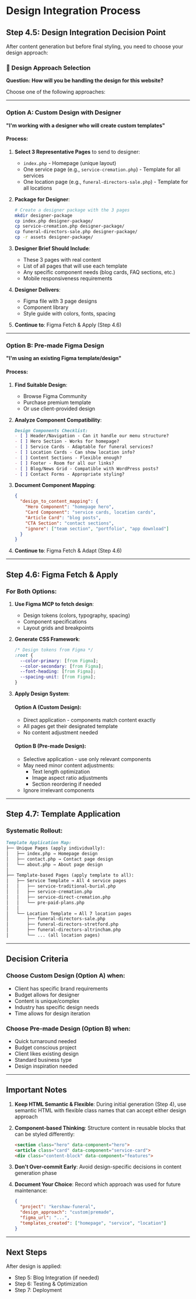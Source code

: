 # Design Integration Process

## Step 4.5: Design Integration Decision Point

After content generation but before final styling, you need to choose your design approach:

### 🎨 Design Approach Selection

**Question: How will you be handling the design for this website?**

Choose one of the following approaches:

---

### Option A: Custom Design with Designer
**"I'm working with a designer who will create custom templates"**

#### Process:
1. **Select 3 Representative Pages** to send to designer:
   - `index.php` - Homepage (unique layout)
   - One service page (e.g., `service-cremation.php`) - Template for all services
   - One location page (e.g., `funeral-directors-sale.php`) - Template for all locations

2. **Package for Designer**:
   ```bash
   # Create a designer package with the 3 pages
   mkdir designer-package
   cp index.php designer-package/
   cp service-cremation.php designer-package/
   cp funeral-directors-sale.php designer-package/
   cp -r assets designer-package/
   ```

3. **Designer Brief Should Include**:
   - These 3 pages with real content
   - List of all pages that will use each template
   - Any specific component needs (blog cards, FAQ sections, etc.)
   - Mobile responsiveness requirements

4. **Designer Delivers**:
   - Figma file with 3 page designs
   - Component library
   - Style guide with colors, fonts, spacing

5. **Continue to**: Figma Fetch & Apply (Step 4.6)

---

### Option B: Pre-made Figma Design
**"I'm using an existing Figma template/design"**

#### Process:
1. **Find Suitable Design**:
   - Browse Figma Community
   - Purchase premium template
   - Or use client-provided design

2. **Analyze Component Compatibility**:
   ```markdown
   Design Components Checklist:
   - [ ] Header/Navigation - Can it handle our menu structure?
   - [ ] Hero Section - Works for homepage?
   - [ ] Service Cards - Adaptable for funeral services?
   - [ ] Location Cards - Can show location info?
   - [ ] Content Sections - Flexible enough?
   - [ ] Footer - Room for all our links?
   - [ ] Blog/News Grid - Compatible with WordPress posts?
   - [ ] Contact Forms - Appropriate styling?
   ```

3. **Document Component Mapping**:
   ```json
   {
     "design_to_content_mapping": {
       "Hero Component": "homepage hero",
       "Card Component": "service cards, location cards",
       "Article Card": "blog posts",
       "CTA Section": "contact sections",
       "ignore": ["team section", "portfolio", "app download"]
     }
   }
   ```

4. **Continue to**: Figma Fetch & Adapt (Step 4.6)

---

## Step 4.6: Figma Fetch & Apply

### For Both Options:

1. **Use Figma MCP to fetch design**:
   - Design tokens (colors, typography, spacing)
   - Component specifications
   - Layout grids and breakpoints

2. **Generate CSS Framework**:
   ```css
   /* Design tokens from Figma */
   :root {
     --color-primary: [from Figma];
     --color-secondary: [from Figma];
     --font-heading: [from Figma];
     --spacing-unit: [from Figma];
   }
   ```

3. **Apply Design System**:

   #### Option A (Custom Design):
   - Direct application - components match content exactly
   - All pages get their designated template
   - No content adjustment needed

   #### Option B (Pre-made Design):
   - Selective application - use only relevant components
   - May need minor content adjustments:
     - Text length optimization
     - Image aspect ratio adjustments
     - Section reordering if needed
   - Ignore irrelevant components

---

## Step 4.7: Template Application

### Systematic Rollout:

```markdown
Template Application Map:
├── Unique Pages (apply individually):
│   ├── index.php → Homepage design
│   ├── contact.php → Contact page design
│   └── about.php → About page design
│
├── Template-based Pages (apply template to all):
│   ├── Service Template → All 4 service pages
│   │   ├── service-traditional-burial.php
│   │   ├── service-cremation.php
│   │   ├── service-direct-cremation.php
│   │   └── pre-paid-plans.php
│   │
│   └── Location Template → All 7 location pages
│       ├── funeral-directors-sale.php
│       ├── funeral-directors-stretford.php
│       ├── funeral-directors-altrincham.php
│       └── ... (all location pages)
```

---

## Decision Criteria

### Choose Custom Design (Option A) when:
- Client has specific brand requirements
- Budget allows for designer
- Content is unique/complex
- Industry has specific design needs
- Time allows for design iteration

### Choose Pre-made Design (Option B) when:
- Quick turnaround needed
- Budget conscious project
- Client likes existing design
- Standard business type
- Design inspiration needed

---

## Important Notes

1. **Keep HTML Semantic & Flexible**: During initial generation (Step 4), use semantic HTML with flexible class names that can accept either design approach

2. **Component-based Thinking**: Structure content in reusable blocks that can be styled differently:
   ```html
   <section class="hero" data-component="hero">
   <article class="card" data-component="service-card">
   <div class="content-block" data-component="features">
   ```

3. **Don't Over-commit Early**: Avoid design-specific decisions in content generation phase

4. **Document Your Choice**: Record which approach was used for future maintenance:
   ```json
   {
     "project": "kershaw-funeral",
     "design_approach": "custom|premade",
     "figma_url": "...",
     "templates_created": ["homepage", "service", "location"]
   }
   ```

---

## Next Steps

After design is applied:
- Step 5: Blog Integration (if needed)
- Step 6: Testing & Optimization
- Step 7: Deployment